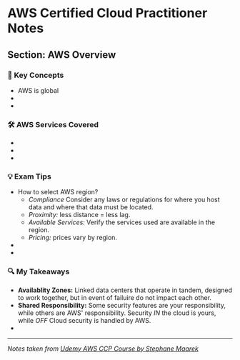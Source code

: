# AWS Certified Cloud Practitioner Notes
## Section: AWS Overview

### 📌 Key Concepts
- AWS is global
- 
- 

### 🛠️ AWS Services Covered
- 
- 
- 

### 💡 Exam Tips
- How to select AWS region?
  - *Compliance* Consider any laws or regulations for where you host data and where that data must be located.
  - *Proximity:* less distance = less lag.
  - *Available Services:* Verify the services used are available in the region.
  - *Pricing:* prices vary by region.
- 
- 

### 🔍 My Takeaways
- **Availablity Zones:** Linked data centers that operate in tandem, designed to work together, but in event of failuire do not impact each other.
- **Shared Responsibility:** Some security features are your responsibility, while others are AWS' responsibility.  Security *IN* the cloud is yours, while *OFF* Cloud security is handled by AWS.
- 

---

*Notes taken from [Udemy AWS CCP Course by Stephane Maarek](https://www.udemy.com/)*